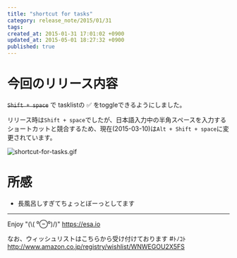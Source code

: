 ```yaml
---
title: "shortcut for tasks"
category: release_note/2015/01/31
tags: 
created_at: 2015-01-31 17:01:02 +0900
updated_at: 2015-05-01 18:27:32 +0900
published: true
---
```


# 今回のリリース内容

~~`Shift + space`~~ で tasklistの :white_check_mark: をtoggleできるようにしました。

リリース時は`Shift + space`でしたが、日本語入力中の半角スペースを入力するショートカットと競合するため、現在(2015-03-10)は`Alt + Shift + space`に変更されています。


![shortcut-for-tasks.gif](https://img.esa.io/uploads/production/pictures/105/4024/image/68513c29783ad67804c2d3d9a82087db.gif)

# 所感
- 長風呂しすぎてちょっとぼーっとしてます

---
Enjoy "(\\( ⁰⊖⁰)/)"
https://esa.io

なお、ウィッシュリストはこちらから受け付けております #ﾄﾉｺﾄ
http://www.amazon.co.jp/registry/wishlist/WNWEGOU2X5FS
